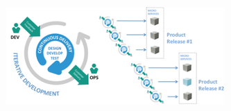 <!-- .slide: data-menu-title="Cloud Native Journey" -->

![image](slides/resources/images/cn-iterative.png "CN")
<!-- .element: style="margin-left:75px;" -->
